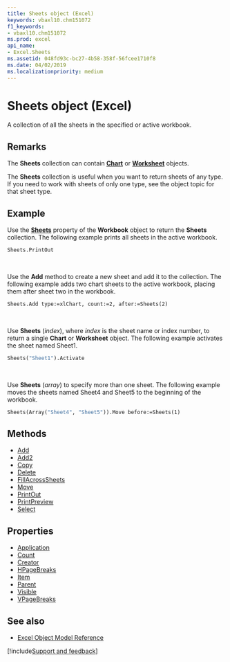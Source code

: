 ```yaml
---
title: Sheets object (Excel)
keywords: vbaxl10.chm151072
f1_keywords:
- vbaxl10.chm151072
ms.prod: excel
api_name:
- Excel.Sheets
ms.assetid: 048fd93c-bc27-4b58-358f-56fcee1710f8
ms.date: 04/02/2019
ms.localizationpriority: medium
---
```



# Sheets object (Excel)

A collection of all the sheets in the specified or active workbook.


## Remarks

The **Sheets** collection can contain **[Chart](Excel.Chart(object).md)** or **[Worksheet](Excel.Worksheet.md)** objects.

The **Sheets** collection is useful when you want to return sheets of any type. If you need to work with sheets of only one type, see the object topic for that sheet type.


## Example

Use the **[Sheets](Excel.Workbook.Sheets.md)** property of the **Workbook** object to return the **Sheets** collection. The following example prints all sheets in the active workbook.

```vb
Sheets.PrintOut
```

<br/>

Use the **Add** method to create a new sheet and add it to the collection. The following example adds two chart sheets to the active workbook, placing them after sheet two in the workbook.

```vb
Sheets.Add type:=xlChart, count:=2, after:=Sheets(2)
```

<br/>

Use **Sheets** (_index_), where _index_ is the sheet name or index number, to return a single **Chart** or **Worksheet** object. The following example activates the sheet named Sheet1.

```vb
Sheets("Sheet1").Activate
```

<br/>

Use **Sheets** (_array_) to specify more than one sheet. The following example moves the sheets named Sheet4 and Sheet5 to the beginning of the workbook.

```vb
Sheets(Array("Sheet4", "Sheet5")).Move before:=Sheets(1)
```


## Methods

- [Add](Excel.Sheets.Add.md)
- [Add2](Excel.sheets.add2.md)
- [Copy](Excel.Sheets.Copy.md)
- [Delete](Excel.Sheets.Delete.md)
- [FillAcrossSheets](Excel.Sheets.FillAcrossSheets.md)
- [Move](Excel.Sheets.Move.md)
- [PrintOut](Excel.Sheets.PrintOut.md)
- [PrintPreview](Excel.Sheets.PrintPreview.md)
- [Select](Excel.Sheets.Select.md)

## Properties

- [Application](Excel.Sheets.Application.md)
- [Count](Excel.Sheets.Count.md)
- [Creator](Excel.Sheets.Creator.md)
- [HPageBreaks](Excel.Sheets.HPageBreaks.md)
- [Item](Excel.Sheets.Item.md)
- [Parent](Excel.Sheets.Parent.md)
- [Visible](Excel.Sheets.Visible.md)
- [VPageBreaks](Excel.Sheets.VPageBreaks.md)


## See also

- [Excel Object Model Reference](overview/Excel/object-model.md)

[!include[Support and feedback](~/includes/feedback-boilerplate.md)]
